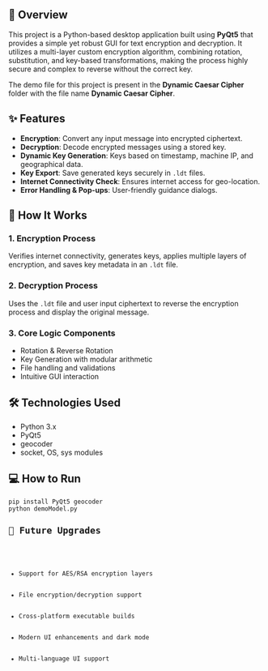 <h2>📖 Overview</h2>
<p>This project is a Python-based desktop application built using <strong>PyQt5</strong> that provides a simple yet robust GUI for text encryption and decryption. It utilizes a multi-layer custom encryption algorithm, combining rotation, substitution, and key-based transformations, making the process highly secure and complex to reverse without the correct key.</p>
<p>The demo file for this project is present in the <strong>Dynamic Caesar Cipher</strong> folder with the file name <strong>Dynamic Caesar Cipher</strong>.</p>

<h2>✨ Features</h2>
<ul>
    <li><strong>Encryption</strong>: Convert any input message into encrypted ciphertext.</li>
    <li><strong>Decryption</strong>: Decode encrypted messages using a stored key.</li>
    <li><strong>Dynamic Key Generation</strong>: Keys based on timestamp, machine IP, and geographical data.</li>
    <li><strong>Key Export</strong>: Save generated keys securely in <code>.ldt</code> files.</li>
    <li><strong>Internet Connectivity Check</strong>: Ensures internet access for geo-location.</li>
    <li><strong>Error Handling & Pop-ups</strong>: User-friendly guidance dialogs.</li>
</ul>

<h2>🔎 How It Works</h2>
<h3>1. Encryption Process</h3>
<p>Verifies internet connectivity, generates keys, applies multiple layers of encryption, and saves key metadata in an <code>.ldt</code> file.</p>

<h3>2. Decryption Process</h3>
<p>Uses the <code>.ldt</code> file and user input ciphertext to reverse the encryption process and display the original message.</p>

<h3>3. Core Logic Components</h3>
<ul>
    <li>Rotation & Reverse Rotation</li>
    <li>Key Generation with modular arithmetic</li>
    <li>File handling and validations</li>
    <li>Intuitive GUI interaction</li>
</ul>

<h2>🛠 Technologies Used</h2>
<ul>
    <li>Python 3.x</li>
    <li>PyQt5</li>
    <li>geocoder</li>
    <li>socket, OS, sys modules</li>
</ul>

<h2>💻 How to Run</h2>
<pre><code>pip install PyQt5 geocoder
python demoModel.py
<h2>🚀 Future Upgrades</h2>
<ul>
    <li>Support for AES/RSA encryption layers</li>
    <li>File encryption/decryption support</li>
    <li>Cross-platform executable builds</li>
    <li>Modern UI enhancements and dark mode</li>
    <li>Multi-language UI support</li>
</ul>


